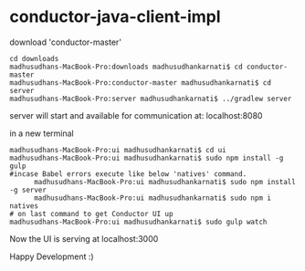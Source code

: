 # conductor-java-client-impl

download 'conductor-master' 

```
cd downloads
madhusudhans-MacBook-Pro:downloads madhusudhankarnati$ cd conductor-master
madhusudhans-MacBook-Pro:conductor-master madhusudhankarnati$ cd server
madhusudhans-MacBook-Pro:server madhusudhankarnati$ ../gradlew server
```

server will start and available for communication at: localhost:8080

in a new terminal

```
madhusudhans-MacBook-Pro:ui madhusudhankarnati$ cd ui
madhusudhans-MacBook-Pro:ui madhusudhankarnati$ sudo npm install -g gulp
#incase Babel errors execute like below 'natives' command. 
      madhusudhans-MacBook-Pro:ui madhusudhankarnati$ sudo npm install -g server
      madhusudhans-MacBook-Pro:ui madhusudhankarnati$ sudo npm i natives
# on last command to get Conductor UI up
madhusudhans-MacBook-Pro:ui madhusudhankarnati$ sudo gulp watch
```

Now the UI is serving at localhost:3000


Happy Development :)

